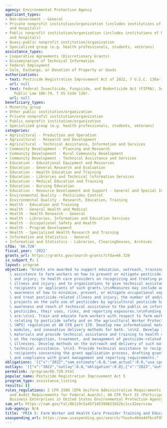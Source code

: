 ```yaml
---
agency: Environmental Protection Agency
applicant_types:
- Non-Government - General
- Private nonprofit institution/organization (includes institutions of higher education
  and hospitals)
- Public nonprofit institution/organization (includes institutions of higher education
  and hospitals)
- Quasi-public nonprofit institution/organization
- Specialized group (e.g. health professionals, students, veterans)
assistance_types:
- Cooperative Agreements (Discretionary Grants)
- Dissemination of Technical Information
- Federal Employment
- Sale, Exchange, or Donation of Property or Goods
authorizations:
- text: Pesticide Registration Improvement Act of 2022, 7 U.S.C. 136a-1(i).
  url: null
- text: Federal Insecticide, Fungicide, and Rodenticide Act (FIFRA), Section 20(a),
    Public Law 106-74, 7 US Code 136r.
  url: null
beneficiary_types:
- Minority group
- Other public institution/organization
- Private nonprofit institution/organization
- Public nonprofit institution/organization
- Specialized group (e.g. health professionals, students, veterans)
categories:
- Agricultural - Production and Operation
- Agricultural - Research and Development
- Agricultural - Technical Assistance, Information and Services
- Community Development - Planning and Research
- Community Development - Rural Community Development
- Community Development - Technical Assistance and Services
- Education - Educational Equipment and Resources
- Education - General Research and Evaluation
- Education - Health Education and Training
- Education - Libraries and Technical lnformation Services
- Education - Medical Education and Training
- Education - Nursing Education
- Education - Resource Development and Support - General and Special Interest Organizations
- Environmental Quality - Pesticides Control
- Environmental Quality - Research, Education, Training
- Health - Education and Training
- Health - General Health and Medical
- Health - Health Research - General
- Health - Libraries, Information and Education Services
- Health - Occupational Safety and Health
- Health - Program Development
- Health - Specialized Health Research and Training
- Information and Statistics - General
- Information and Statistics - Libraries, Clearinghouses, Archives
cfda: '66.720'
fiscal_year: '2022'
grants_url: https://grants.gov/search-grants?cfda=66.720
is_subpart_f: 1
layout: program
objective: "Grants are awarded to support education, outreach, training, and technical\
  \ assistance to farm workers on how to prevent or mitigate pesticide-related illness\
  \ and injury; to health care providers on recognizing and treating pesticide-related\
  \ illness and injury; and to organizations to give technical assistance to grant\
  \ recipients or applicants of such grants.\n\nMeasures may include an increase in\
  \ awareness of how to minimize, prevent, or mitigate occupational exposure to pesticides,\
  \ and treat pesticide-related illness and injury; the number of and/or reach of\
  \ projects on the safe use of pesticides by agricultural pesticide handlers; and\
  \ awareness and reach of technical assistance to the public on information about\
  \ pesticides, their uses, risks, and reporting exposures.\n\nFunding priorities\
  \ are:\n\n1. Train and educate farm workers with respect to farm workers' rights\
  \ relating to pesticide safety and on the agricultural Worker Protection Standard\
  \ (WPS) regulation at 40 CFR part 170. Develop new informational materials, training\
  \ modules, and innovative delivery methods for both. \n\n2. Develop informational\
  \ materials and provide technical assistance and training to health care providers\
  \ on the recognition, treatment, and management of pesticide-related injuries and\
  \ illnesses. Develop methods on the outreach and delivery of such materials and\
  \ technical assistance. \n\n3. Provide technical assistance to recipients and potential\
  \ recipients concerning the grant application process, drafting grant applications\
  \ and compliance with grant management and reporting requirements."
obligations: '[{"x":"2022","sam_estimate":0.0,"sam_actual":0.0,"usa_spending_actual":0.0},{"x":"2023","sam_estimate":1000000.0,"sam_actual":0.0,"usa_spending_actual":0.0},{"x":"2024","sam_estimate":2350000.0,"sam_actual":0.0,"usa_spending_actual":0.0}]'
outlays: '[{"x":"2022","outlay":0.0,"obligation":0.0},{"x":"2023","outlay":0.0,"obligation":0.0},{"x":"2024","outlay":0.0,"obligation":0.0}]'
permalink: /program/66.720.html
popular_name: Pesticide Registration Improvement Act 5
program_type: assistance_listing
results: []
rules_regulations: 2 CFR 1500 (EPA Uniform Administrative Requirements, Cost Principles,
  and Audit Requirements for Federal Awards); 40 CFR Part 33 (Participation by Disadvantaged
  Business Enterprises in United States Environmental Protection Agency Programs).
sam_url: https://sam.gov/fal/8b119c5a45f145399821652bc1cc42ee/view
sub-agency: N/A
title: 'PRIA 5: Farm Worker and Health Care Provider Training and Education Grants'
usaspending_url: https://www.usaspending.gov/search/?hash=d0da44fbcdf9523e546e2add2b6580a0
---
```

